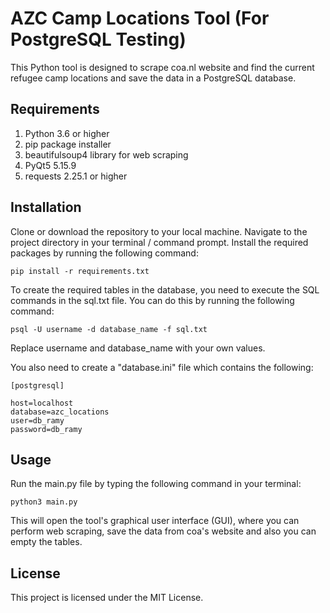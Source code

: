 
# AZC Camp Locations Tool (For PostgreSQL Testing)

  
This Python tool is designed to scrape coa.nl website and find the current refugee camp locations and save the data in a PostgreSQL database. 



## Requirements


 1. Python 3.6 or higher
 2. pip package installer
 3. beautifulsoup4 library for web scraping
 4. PyQt5 5.15.9
 5. requests 2.25.1 or higher

## Installation

  

Clone or download the repository to your local machine.
Navigate to the project directory in your terminal / command prompt.
Install the required packages by running the following command:

    pip install -r requirements.txt

To create the required tables in the database, you need to execute the SQL commands in the sql.txt file. You can do this by running the following command:


    psql -U username -d database_name -f sql.txt

Replace username and database_name with your own values.

You also need to create a "database.ini" file which contains the following:

    [postgresql] 

    host=localhost
    database=azc_locations 
    user=db_ramy 
    password=db_ramy



## Usage

  

Run the main.py file by typing the following command in your terminal:

    python3 main.py

This will open the tool's graphical user interface (GUI), where you can perform web scraping, save the data from coa's website and also you can empty the tables.




## License

  This project is licensed under the MIT License.
